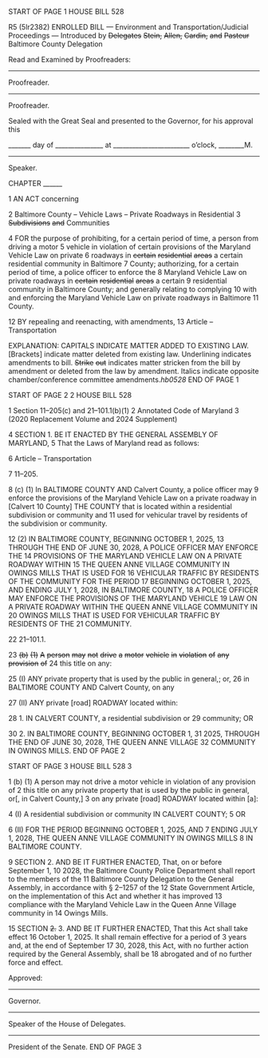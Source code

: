 START OF PAGE 1
HOUSE BILL 528

R5 (5lr2382)
ENROLLED BILL
— Environment and Transportation/Judicial Proceedings —
Introduced by ~~Delegates~~ ~~Stein,~~ ~~Allen,~~ ~~Cardin,~~ ~~and~~ ~~Pasteur~~ Baltimore County
Delegation

Read and Examined by Proofreaders:

_______________________________________________
Proofreader.
_______________________________________________
Proofreader.

Sealed with the Great Seal and presented to the Governor, for his approval this

_______ day of _______________ at ________________________ o’clock, ________M.

______________________________________________
Speaker.

CHAPTER ______

1 AN ACT concerning

2 Baltimore County – Vehicle Laws – Private Roadways in Residential
3 ~~Subdivisions~~ ~~and~~ Communities

4 FOR the purpose of prohibiting, for a certain period of time, a person from driving a motor
5 vehicle in violation of certain provisions of the Maryland Vehicle Law on private
6 roadways in ~~certain~~ ~~residential~~ ~~areas~~ a certain residential community in Baltimore
7 County; authorizing, for a certain period of time, a police officer to enforce the
8 Maryland Vehicle Law on private roadways in ~~certain~~ ~~residential~~ ~~areas~~ a certain
9 residential community in Baltimore County; and generally relating to complying
10 with and enforcing the Maryland Vehicle Law on private roadways in Baltimore
11 County.

12 BY repealing and reenacting, with amendments,
13 Article – Transportation

EXPLANATION: CAPITALS INDICATE MATTER ADDED TO EXISTING LAW.
[Brackets] indicate matter deleted from existing law.
Underlining indicates amendments to bill.
~~Strike~~ ~~out~~ indicates matter stricken from the bill by amendment or deleted from the law by
amendment.
Italics indicate opposite chamber/conference committee amendments.*hb0528*
END OF PAGE 1

START OF PAGE 2
2 HOUSE BILL 528

1 Section 11–205(c) and 21–101.1(b)(1)
2 Annotated Code of Maryland
3 (2020 Replacement Volume and 2024 Supplement)

4 SECTION 1. BE IT ENACTED BY THE GENERAL ASSEMBLY OF MARYLAND,
5 That the Laws of Maryland read as follows:

6 Article – Transportation

7 11–205.

8 (c) (1) In BALTIMORE COUNTY AND Calvert County, a police officer may
9 enforce the provisions of the Maryland Vehicle Law on a private roadway in [Calvert
10 County] THE COUNTY that is located within a residential subdivision or community and
11 used for vehicular travel by residents of the subdivision or community.

12 (2) IN BALTIMORE COUNTY, BEGINNING OCTOBER 1, 2025,
13 THROUGH THE END OF JUNE 30, 2028, A POLICE OFFICER MAY ENFORCE THE
14 PROVISIONS OF THE MARYLAND VEHICLE LAW ON A PRIVATE ROADWAY WITHIN
15 THE QUEEN ANNE VILLAGE COMMUNITY IN OWINGS MILLS THAT IS USED FOR
16 VEHICULAR TRAFFIC BY RESIDENTS OF THE COMMUNITY FOR THE PERIOD
17 BEGINNING OCTOBER 1, 2025, AND ENDING JULY 1, 2028, IN BALTIMORE COUNTY,
18 A POLICE OFFICER MAY ENFORCE THE PROVISIONS OF THE MARYLAND VEHICLE
19 LAW ON A PRIVATE ROADWAY WITHIN THE QUEEN ANNE VILLAGE COMMUNITY IN
20 OWINGS MILLS THAT IS USED FOR VEHICULAR TRAFFIC BY RESIDENTS OF THE
21 COMMUNITY.

22 21–101.1.

23 ~~(b)~~ ~~(1)~~ ~~A~~ ~~person~~ ~~may~~ ~~not~~ ~~drive~~ ~~a~~ ~~motor~~ ~~vehicle~~ ~~in~~ ~~violation~~ ~~of~~ ~~any~~ ~~provision~~ ~~of~~
24 this title on any:

25 (I) ANY private property that is used by the public in general,; or,
26 in BALTIMORE COUNTY AND Calvert County, on any

27 (II) ANY private [road] ROADWAY located within:

28 1. IN CALVERT COUNTY, a residential subdivision or
29 community; OR

30 2. IN BALTIMORE COUNTY, BEGINNING OCTOBER 1,
31 2025, THROUGH THE END OF JUNE 30, 2028, THE QUEEN ANNE VILLAGE
32 COMMUNITY IN OWINGS MILLS.
END OF PAGE 2

START OF PAGE 3
HOUSE BILL 528 3

1 (b) (1) A person may not drive a motor vehicle in violation of any provision of
2 this title on any private property that is used by the public in general, or[, in Calvert County,]
3 on any private [road] ROADWAY located within [a]:

4 (I) A residential subdivision or community IN CALVERT COUNTY;
5 OR

6 (II) FOR THE PERIOD BEGINNING OCTOBER 1, 2025, AND
7 ENDING JULY 1, 2028, THE QUEEN ANNE VILLAGE COMMUNITY IN OWINGS MILLS
8 IN BALTIMORE COUNTY.

9 SECTION 2. AND BE IT FURTHER ENACTED, That, on or before September 1,
10 2028, the Baltimore County Police Department shall report to the members of the
11 Baltimore County Delegation to the General Assembly, in accordance with § 2–1257 of the
12 State Government Article, on the implementation of this Act and whether it has improved
13 compliance with the Maryland Vehicle Law in the Queen Anne Village community in
14 Owings Mills.

15 SECTION ~~2.~~ 3. AND BE IT FURTHER ENACTED, That this Act shall take effect
16 October 1, 2025. It shall remain effective for a period of 3 years and, at the end of September
17 30, 2028, this Act, with no further action required by the General Assembly, shall be
18 abrogated and of no further force and effect.

Approved:

________________________________________________________________________________
Governor.

________________________________________________________________________________
Speaker of the House of Delegates.

________________________________________________________________________________
President of the Senate.
END OF PAGE 3